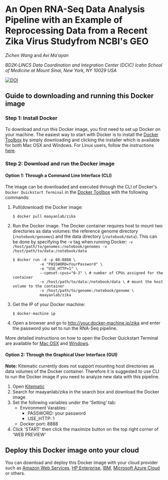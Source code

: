 # An Open RNA-Seq Data Analysis Pipeline with an Example of Reprocessing Data from a Recent Zika Virus Studyfrom NCBI's GEO

_Zichen Wang_ and _Avi Ma'ayan_

_BD2K-LINCS Data Coordination and Integration Center (DCIC)_
_Icahn School of Medicine at Mount Sinai, New York, NY 10029 USA_

[![DOI](https://zenodo.org/badge/22891/MaayanLab/Zika-RNAseq-Pipeline.svg)](https://zenodo.org/badge/latestdoi/22891/MaayanLab/Zika-RNAseq-Pipeline)

## Guide to downloading and running this Docker image

### Step 1: Install Docker

To download and run this Docker image, you first need to set up Docker on your machine. The easiest way to start with Docker is to install the [Docker Toolbox](https://www.docker.com/products/docker-toolbox) by simply downloading and clicking the installer which is available for both Mac OSX and Windows. For Linux users, follow the instructions [here](https://docs.docker.com/linux/step_one/). 

### Step 2: Download and run the Docker image

#### Option 1: Through a Command Line Interface (CLI)

The image can be downloaded and executed through the CLI of Docker's `Docker Quickstart Terminal` in the [Docker Toolbox](https://www.docker.com/products/docker-toolbox) with the following commands:

1. Pull(download) the Docker image:
	```
	$ docker pull maayanlab/zika
	```
2. Run the Docker image. The Docker container requires host to mount two directories as data volumes: the reference genome directory (`/notebook/genomes`) and the data directory (`/notebook/data`). This can be done by specifying the -v tag when running Docker:
	`-v /host/path/to/genomes:/notebook/genomes -v /host/path/to/data:/notebook/data`
	```
	$ docker run -d -p 80:8888 \
				-e "PASSWORD=YourPassword" \
				-e "USE_HTTP=1" \
				--cpmset-cpus="0-3" \ # number of CPUs assigned for the container
				-v /host/path/to/data:/notebook/data \ # mount the host volume to the container
				-v /host/path/to/genome:/notebook/genome \
				maayanlab/zika
	```
3. Get the IP of your Docker machine:   
	```
	$ docker-machine ip
	```
4. Open a browser and go to http://your.docker-machine.ip/zika and enter the password you set to run the RNA-Seq pipeline. 

More detailed instructions on how to open the Docker Quickstart Terminal are available for [Mac OSX](https://docs.docker.com/mac/step_one/) and [Windows](https://docs.docker.com/windows/step_one/).


#### Option 2: Through the Graphical User Interface (GUI)

**Note:** Kitematic currently does not support mounting host directories as data volumes of the Docker container. Therefore it is suggested to use CLI to run the Docker image if you need to analyze new data with this pipeline.

1. Open [Kitematic](https://www.docker.com/products/docker-kitematic)
2. Search for maayanlab/zika in the search box and download the Docker image
3. Set the following variables under the 'Setting' tab:
	+ Environment Varables: 
		+ PASSWORD: your password
		+ USE_HTTP: 1
	+ Docker port: 8888
4. Click 'START' then click the maximize button on the top right corner of 'WEB PREVIEW'

## Deploy this Docker image onto your cloud

You can download and deploy this Docker image with your cloud provider such as [Amazon Web Services](https://www.docker.com/aws), [HP Enterprise](https://www.docker.com/aws), [IBM](https://www.docker.com/IBM), [Microsoft Azure Cloud](https://www.docker.com/microsoft) or others.

